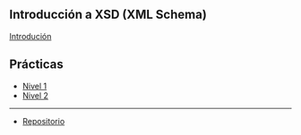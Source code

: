 ## Introducción a XSD (XML Schema)
[Introdución](xsd.md)

## Prácticas


* [Nivel 1](./Pxsd/nivel1/nivel1.md)
* [Nivel 2](./Pxsd/nivel2/nivel2.md)
----
* [Repositorio](./Pxsd/repositorio/repositorio_ejer.md)

